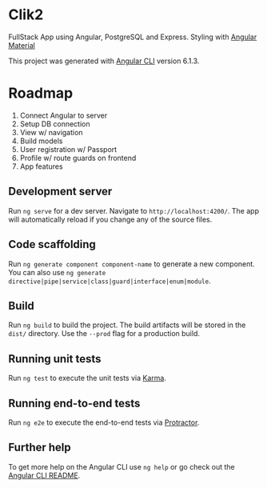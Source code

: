 # Clik2

FullStack App using Angular, PostgreSQL and Express. Styling with [Angular Material](https://material.angular.io/)

This project was generated with [Angular CLI](https://github.com/angular/angular-cli) version 6.1.3.

# Roadmap
1. Connect Angular to server
2. Setup DB connection
3. View w/ navigation
4. Build models
5. User registration w/ Passport
6. Profile w/ route guards on frontend
7. App features

## Development server

Run `ng serve` for a dev server. Navigate to `http://localhost:4200/`. The app will automatically reload if you change any of the source files.

## Code scaffolding

Run `ng generate component component-name` to generate a new component. You can also use `ng generate directive|pipe|service|class|guard|interface|enum|module`.

## Build

Run `ng build` to build the project. The build artifacts will be stored in the `dist/` directory. Use the `--prod` flag for a production build.

## Running unit tests

Run `ng test` to execute the unit tests via [Karma](https://karma-runner.github.io).

## Running end-to-end tests

Run `ng e2e` to execute the end-to-end tests via [Protractor](http://www.protractortest.org/).

## Further help

To get more help on the Angular CLI use `ng help` or go check out the [Angular CLI README](https://github.com/angular/angular-cli/blob/master/README.md).
